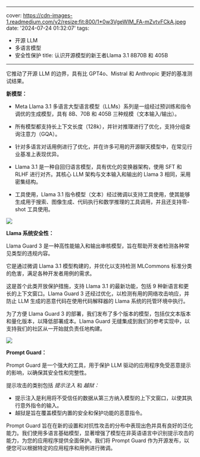 
---
cover: https://cdn-images-1.readmedium.com/v2/resize:fit:800/1*0w3VgeWIM_FA-mZvtvFCkA.jpeg
date: '2024-07-24 01:32:07'
tags:
  - 开源 LLM
  - 多语言模型
  - 安全性保护
title: 认识开源模型的新王者Llama 3.1 8B70B 和 405B

---


它推动了开源 LLM 的边界，具有比 GPT4o、Mistral 和 Anthropic 更好的基准测试结果。



**新模型：**

- Meta Llama 3.1 多语言大型语言模型（LLMs）系列是一组经过预训练和指令调优的生成模型，具有 8B、70B 和 405B 三种规模（文本输入/输出）。

- 所有模型都支持长上下文长度（128k），并针对推理进行了优化，支持分组查询注意力（GQA）。

- 针对多语言对话用例进行了优化，并在许多可用的开源聊天模型中，在常见行业基准上表现优异。

- Llama 3.1 是一种自回归语言模型，具有优化的变换器架构，使用 SFT 和 RLHF 进行对齐。其核心 LLM 架构与文本输入和输出的 Llama 3 相同，采用密集结构。

- 工具使用，Llama 3.1 指令模型（文本）经过微调以支持工具使用，使其能够生成用于搜索、图像生成、代码执行和数学推理的工具调用，并且还支持零-shot 工具使用。

![](https://cdn-images-1.readmedium.com/v2/resize:fit:800/1*GVpfC_4GdCZxZu35r3Qj7Q.jpeg)

**Llama 系统安全性：**

Llama Guard 3 是一种高性能输入和输出审核模型，旨在帮助开发者检测各种常见类型的违规内容。

它是通过微调 Llama 3.1 模型构建的，并优化以支持检测 MLCommons 标准分类的危害，满足各种开发者用例的需求。

这是首个此类开放保护措施，支持 Llama 3.1 的最新功能，包括 9 种新语言和更长的上下文窗口。Llama Guard 3 还经过优化，以检测有用的网络攻击响应，并防止 LLM 生成的恶意代码在使用代码解释器的 Llama 系统的托管环境中执行。

为了方便 Llama Guard 3 的部署，我们发布了多个版本的模型，包括仅文本版本和量化版本，以降低部署成本。Llama Guard 无缝集成到我们的参考实现中，以支持我们的社区从一开始就负责任地构建。

![](https://cdn-images-1.readmedium.com/v2/resize:fit:800/1*lG3MnURs_5qjluxbD67SuQ.jpeg)

**Prompt Guard：**

Prompt Guard 是一个强大的工具，用于保护 LLM 驱动的应用程序免受恶意提示的影响，以确保其安全性和完整性。

提示攻击的类别包括 *提示注入* 和 *越狱：*

* 提示注入是利用将不受信任的数据从第三方纳入模型的上下文窗口，以使其执行意外指令的输入。
* 越狱是旨在覆盖模型内置的安全和保护功能的恶意指令。

Prompt Guard 旨在在新的设置和对抗性攻击的分布中表现出色并具有良好的泛化能力。我们使用多语言基础模型，显著增强了模型在非英语语言中识别提示攻击的能力，为您的应用程序提供全面保护。我们将 Prompt Guard 作为开源发布，以便您可以根据特定的应用程序和用例进行微调。
